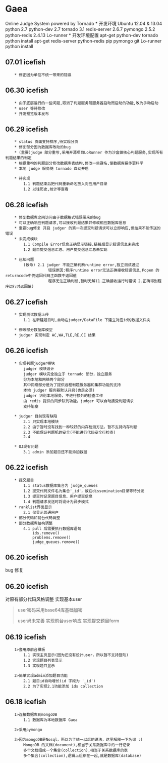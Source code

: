 Gaea
====

Online Judge System powered by Tornado
        * 开发环境
            Ubuntu 12.04 & 13.04
            python 2.7
            python-dev 2.7
            tornado 3.1
            redis-server 2.6.7
            pymongo 2.5.2
            python-redis 2.4.13
            Lo-runner
        * 开发环境配置
            apt-get python-dev
            tornado python install
            apt-get redis-server python-redis
            pip pymongo
            git Lo-runner python install



07.01 icefish
-----
        * 修正因为单位不统一带来的错误

06.30 icefish
-----
        * 由于底层运行的一些问题,取消了判题服务随服务器启动而启动的功能,改为手动启动
        * user 等待修改
        * 开发预览版本发布

06.29 icefish
-----
        * status 页面支持排序,待实现分页
        * 修复部分因为数据库改动的bug
        * (重要)judge 部分重写,采用开源项目LoRunner 作为沙盒做核心判题服务,实现所有判题结果的判定
        * 根据重构的判题部分修改数据库表结构,修改一些键名,使数据库操作更科学
        * 本地 judge 服务随 tornado 自动开启

        * 待实现
            1.1 判题结束后把代码重新命名放入对应用户目录
            1.2 以往历史,统计等查看

06.28 icefish
-----
        * 修复数据库之间访问由于数据格式错误带来的bug
        * 可以正确响应判题请求,可以接收判题结果并修改相应数据库信息
        * 重要bug修复 开启 judger 的第一次提交判题请求可以立即响应,但结果不能传送的错误
        * 未完成模块
            1.1 Compile Error信息正确显示链接,链接后显示错误信息未完成
            1.2 题目提交信息汇总、用户提交信息汇总未实现

        * 已知问题
            (致命) 2.1 judger 不能正确判断runtime error,独立测试通过
                       错误原因:程序runtime error无法正确接收错误信息,Popen 的returncode中仍返回代码主函数中返回值
                       程序无法正确判断,暂时无解(1.正确接收运行时错误 2.正确得到程序运行时返回值)

06.27 icefish
------
		* 实现测试数据上传
			1.1 在新建题目时,自动在judger/DataFile 下建立对应id的数据文件夹

		* 修改部分数据库模型
		* judger 实现判定 AC,WA,TLE,RE,CE 结果

06.26 icefish
------
		* 实现判题judger模块
			judger 模块设计
			judger 模块完全独立于 tornado 部分，独立服务
			分为本地和网络两个部分
			其中网络部分是为了提供远程判题服务器和集群功能的支持
			本地 judger 服务器默认开启(也是必须)
			judger 识别本地服务，不进行额外的检查工作
			由 redis 提供的同步队列功能，judger 可以自动接受判题请求
			支持阻塞

		* judger 目前现有缺陷
			2.1 只实现本地模块
			2.2 由于暂时没有找到一种较好的内存检测方法，暂不支持内存判断
			2.3 不能保证判题机的安全(不能进行代码安全行检查)
			2.4

		* OJ现有问题
			3.1 admin 添加题目还不能添加数据

06.22 icefish
------
		* 提交题目
			1.1 status数据库集合为 judge_queues
			1.2 提交代码文件名为集合'_id'，放在dissemination目录等待分发
			1.3 提交时记录题目信息、用户提交信息
			1.4 判题请求发送时将设计为异步模式
		* ranklist界面显示
			2.1 仅显示普通用户
		* 部分代码和前台代码调整
		* 部分数据库结构调整
			4.1 pull 后需要执行数据库语句
				ids.remove()
				problems.remove()
				judge_queues.remove()

06.20 icefish
------
bug 修复

06.20 icefish
------
对原有部分代码风格调整
实现基本user
>user密码采用base64库基础加密
>
>user尚未完善
实现前台user响应
实现提交题目form

06.19 icefish
------
		1>套用原前台模板
			1.1 实现主页显示(因为还没有设计user，所以暂不支持登陆)
			1.2 实现题目列表显示
			1.3 实现题目显示

		2>简单实现admin添加题目功能
			2.1 题目id自动增长(id 字段为 '_id')
			2.2 为了实现2.1功能添加 ids collection

06.18 icefish
------
		1>连接数据库到mongoDB
			1.1 数据库为本地数据库 Gaea

		2>采用pymongo

		3>因为mongoDB是Nosql，所以为了统一以后的说法，这里解释一下名词 :)
		    MongoDB 的文档(document),相当于关系数据库中的一行记录
			多个文档组成一个集合(collection),相当于关系数据库的表
			多个集合(collection),逻辑上组织在一起,就是数据库(database)

